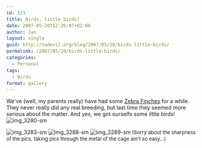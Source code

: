 ```yaml
---
id: 123
title: Birds, little birds!
date: 2007-05-20T12:26:07+02:00
author: Jan
layout: single
guid: http://sadevil.org/blog/2007/05/20/birds-little-birds/
permalink: /2007/05/20/birds-little-birds/
categories:
  - Personal
tags:
  - Birds
format: gallery
---
```

We've (well, my parents really) have had some <a href="http://en.wikipedia.org/wiki/Zebra_Finch" target="_blank">Zebra Finches</a> for a while. They never really did any real breeding, but last time they seemed more serious about the matter. And yes, we got ourselfs some little birds!  
<img class="alignleft size-full wp-image-1674" src="/assets/images/2007/05/IMG_3280-sm.jpg" alt="img_3280-sm" width="576" height="432" srcset="/assets/images/2007/05/IMG_3280-sm.jpg 576w, /assets/images/2007/05/IMG_3280-sm-300x225.jpg 300w, /assets/images/2007/05/IMG_3280-sm-467x350.jpg 467w, /assets/images/2007/05/IMG_3280-sm-150x113.jpg 150w" sizes="(max-width: 576px) 100vw, 576px" /> 

<img class="alignleft size-medium wp-image-1675" src="/assets/images/2007/05/IMG_3283-sm-300x225.jpg" alt="img_3283-sm" width="300" height="225" srcset="/assets/images/2007/05/IMG_3283-sm-300x225.jpg 300w, /assets/images/2007/05/IMG_3283-sm-467x350.jpg 467w, /assets/images/2007/05/IMG_3283-sm-150x113.jpg 150w, /assets/images/2007/05/IMG_3283-sm.jpg 576w" sizes="(max-width: 300px) 100vw, 300px" /> 

<img class="alignleft size-medium wp-image-1676" src="/assets/images/2007/05/IMG_3288-sm-300x225.jpg" alt="img_3288-sm" width="300" height="225" srcset="/assets/images/2007/05/IMG_3288-sm-300x225.jpg 300w, /assets/images/2007/05/IMG_3288-sm-467x350.jpg 467w, /assets/images/2007/05/IMG_3288-sm-150x113.jpg 150w, /assets/images/2007/05/IMG_3288-sm.jpg 576w" sizes="(max-width: 300px) 100vw, 300px" /> 

<img class="alignleft size-medium wp-image-1677" src="/assets/images/2007/05/IMG_3289-sm-300x225.jpg" alt="img_3289-sm" width="300" height="225" srcset="/assets/images/2007/05/IMG_3289-sm-300x225.jpg 300w, /assets/images/2007/05/IMG_3289-sm-467x350.jpg 467w, /assets/images/2007/05/IMG_3289-sm-150x113.jpg 150w, /assets/images/2007/05/IMG_3289-sm.jpg 576w" sizes="(max-width: 300px) 100vw, 300px" />  
<span style="font-size: small;">(Sorry about the sharpness of the pics, taking pics through the metal of the cage ain't so easy...)</span>